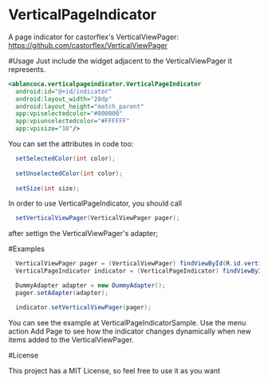 # VerticalPageIndicator
A page indicator for castorflex's VerticalViewPager: https://github.com/castorflex/VerticalViewPager

#Usage
Just include the widget adjacent to the VerticalViewPager it represents.
```xml
<ablancoca.verticalpageindicator.VerticalPageIndicator
  android:id="@+id/indicator"
  android:layout_width="20dp"
  android:layout_height="match_parent"
  app:vpiselectedcolor="#000000"
  app:vpiunselectedcolor="#FFFFFF"
  app:vpisize="10"/>
```

You can set the attributes in code too:

```java
  setSelectedColor(int color);
  
  setUnselectedColor(int color);
  
  setSize(int size);

```

In order to use VerticalPageIndicator, you should call 
```java 
  setVerticalViewPager(VerticalViewPager pager);
```
after settign the VerticalViewPager's adapter;

#Examples

```java
  VerticalViewPager pager = (VerticalViewPager) findViewById(R.id.verticalviewpager);
  VerticalPageIndicator indicator = (VerticalPageIndicator) findViewById(R.id.indicator);

  DummyAdapter adapter = new DummyAdapter();
  pager.setAdapter(adapter);

  indicator.setVerticalViewPager(pager);
```

You can see the example at VerticalPageIndicatorSample. Use the menu action Add Page to see how the indicator changes
dynamically when new items added to the VerticalViewPager.

#License

This project has a MIT License, so feel free to use it as you want


